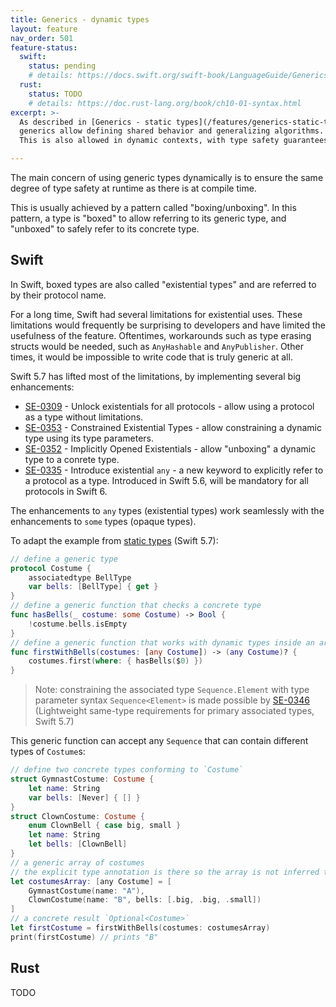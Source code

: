 ```yaml
---
title: Generics - dynamic types
layout: feature
nav_order: 501
feature-status:
  swift:
    status: pending
    # details: https://docs.swift.org/swift-book/LanguageGuide/Generics.html
  rust:
    status: TODO
    # details: https://doc.rust-lang.org/book/ch10-01-syntax.html
excerpt: >- 
  As described in [Generics - static types](/features/generics-static-types),
  generics allow defining shared behavior and generalizing algorithms.
  This is also allowed in dynamic contexts, with type safety guarantees provide by the runtime.

---
```


The main concern of using generic types dynamically is to ensure the same degree of type safety at runtime as there is at compile time.

This is usually achieved by a pattern called "boxing/unboxing". In this pattern, a type is "boxed" to allow referring to its generic type, and "unboxed" to safely refer to its concrete type.

## Swift

In Swift, boxed types are also called "existential types" and are referred to by their protocol name.

For a long time, Swift had several limitations for existential uses. These limitations would frequently be surprising to developers and have limited the usefulness of the feature. Oftentimes, workarounds such as type erasing structs would be needed, such as `AnyHashable` and `AnyPublisher`. Other times, it would be impossible to write code that is truly generic at all.

Swift 5.7 has lifted most of the limitations, by implementing several big enhancements:

* [SE-0309] - Unlock existentials for all protocols - allow using a protocol as a type without limitations.
* [SE-0353] - Constrained Existential Types - allow constraining a dynamic type using its type parameters.
* [SE-0352] - Implicitly Opened Existentials - allow "unboxing" a dynamic type to a conrete type.
* [SE-0335] - Introduce existential `any` - a new keyword to explicitly refer to a protocol as a type. Introduced in Swift 5.6, will be mandatory for all protocols in Swift 6.
 
The enhancements to `any` types (existential types) work seamlessly with the enhancements to `some` types (opaque types).

To adapt the example from [static types](/features/generics-static-types) (Swift 5.7):

```swift
// define a generic type
protocol Costume {
    associatedtype BellType
    var bells: [BellType] { get }
}
// define a generic function that checks a concrete type
func hasBells(_ costume: some Costume) -> Bool {
    !costume.bells.isEmpty
}
// define a generic function that works with dynamic types inside an array
func firstWithBells(costumes: [any Costume]) -> (any Costume)? {
    costumes.first(where: { hasBells($0) })
}
```

> Note: constraining the associated type `Sequence.Element` with type parameter syntax `Sequence<Element>` is made possible by [SE-0346] (Lightweight same-type requirements for primary associated types, Swift 5.7)

This generic function can accept any `Sequence` that can contain different types of `Costume`s:

```swift 
// define two concrete types conforming to `Costume`
struct GymnastCostume: Costume {
    let name: String
    var bells: [Never] { [] }
}
struct ClownCostume: Costume {
    enum ClownBell { case big, small }
    let name: String
    let bells: [ClownBell]
}
// a generic array of costumes
// the explicit type annotation is there so the array is not inferred to be `[Any]`
let costumesArray: [any Costume] = [
    GymnastCostume(name: "A"),
    ClownCostume(name: "B", bells: [.big, .big, .small])
]
// a concrete result `Optional<Costume>`
let firstCostume = firstWithBells(costumes: costumesArray)
print(firstCostume) // prints "B"
```

[SE-0156]: https://github.com/apple/swift-evolution/blob/main/proposals/0156-subclass-existentials.md
[SE-0309]: https://github.com/apple/swift-evolution/blob/main/proposals/0309-unlock-existential-types-for-all-protocols.md
[SE-0335]: https://github.com/apple/swift-evolution/blob/main/proposals/0335-existential-any.md
[SE-0352]: https://github.com/apple/swift-evolution/blob/main/proposals/0352-implicit-open-existentials.md
[SE-0353]: https://github.com/apple/swift-evolution/blob/main/proposals/0353-constrained-existential-types.md
[SE-0346]: https://github.com/apple/swift-evolution/blob/main/proposals/0346-light-weight-same-type-syntax.md

## Rust

TODO